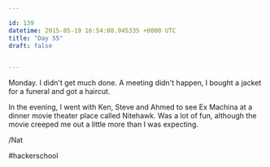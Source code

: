 ```yaml
---

id: 139
datetime: 2015-05-19 16:54:08.945335 +0000 UTC
title: "Day 55"
draft: false


---
```


Monday. I didn't get much done. A meeting didn't happen, I bought a jacket for a funeral and got a haircut.

In the evening, I went with Ken, Steve and Ahmed to see Ex Machina at a dinner movie theater place called Nitehawk. Was a lot of fun, although the movie creeped me out a little more than I was expecting.

/Nat

#hackerschool
